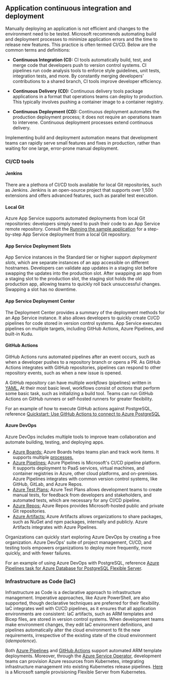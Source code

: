 ## Application continuous integration and deployment

Manually deploying an application is not efficient and changes to the environment need to be tested. Microsoft recommends automating build and deployment processes to minimize application errors and the time to release new features. This practice is often termed CI/CD. Below are the common terms and definitions:
  
- **Continuous Integration (CI):** CI tools automatically build, test, and merge code that developers push to version control systems. CI pipelines run code analysis tools to enforce style guidelines, unit tests, integration tests, and more. By constantly merging developers' contributions to a shared branch, CI tools improve developer efficiency.

- **Continuous Delivery (CD):** Continuous delivery tools package applications in a format that operations teams can deploy to production. This typically involves pushing a container image to a container registry.

- **Continuous Deployment (CD):** Continuous deployment automates the production deployment process; it does not require an operations team to intervene. Continuous deployment processes extend continuous delivery.

Implementing build and deployment automation means that development teams can rapidly serve small features and fixes in production, rather than waiting for one large, error-prone manual deployment.

### CI/CD tools

#### Jenkins

There are a plethora of CI/CD tools available for local Git repositories, such as Jenkins. Jenkins is an open-source project that supports over 1,500 extensions and offers advanced features, such as parallel test execution.

#### Local Git

Azure App Service supports automated deployments from local Git repositories: developers simply need to push their code to an App Service remote repository. Consult the [Running the sample application](https://github.com/azure/azure-postgresql/blob/master/DeveloperGuide/step-1-sample-apps/README.md) for a step-by-step App Service deployment from a local Git repository.

#### App Service Deployment Slots

App Service instances in the Standard tier or higher support *deployment slots*, which are separate instances of an app accessible on different hostnames. Developers can validate app updates in a staging slot before swapping the updates into the production slot. After swapping an app from a staging slot to the production slot, the staging slot holds the old production app, allowing teams to quickly roll back unsuccessful changes. Swapping a slot has no downtime.

#### App Service Deployment Center

The Deployment Center provides a summary of the deployment methods for an App Service instance. It also allows developers to quickly create CI/CD pipelines for code stored in version control systems. App Service executes pipelines on multiple targets, including GitHub Actions, Azure Pipelines, and built-in Kudu.

#### GitHub Actions

GitHub Actions runs automated pipelines after an event occurs, such as when a developer pushes to a repository branch or opens a PR. As GitHub Actions integrates with GitHub repositories, pipelines can respond to other repository events, such as when a new issue is opened.

A GitHub repository can have multiple *workflows* (pipelines) written in [YAML.](yaml.org) At their most basic level, workflows consist of *actions* that perform some basic task, such as initializing a build tool. Teams can run GitHub Actions on GitHub runners or self-hosted runners for greater flexibility.

For an example of how to execute GitHub actions against PostgreSQL, reference [Quickstart: Use GitHub Actions to connect to Azure PostgreSQL](https://learn.microsoft.com/azure/postgresql/single-server/how-to-deploy-github-action?tabs=userlevel)

#### Azure DevOps

Azure DevOps includes multiple tools to improve team collaboration and automate building, testing, and deploying apps.

- [Azure Boards:](https://learn.microsoft.com/azure/devops/boards/get-started/what-is-azure-boards?view=azure-devops) Azure Boards helps teams plan and track work items. It supports multiple [processes.](https://learn.microsoft.com/azure/devops/boards/work-items/guidance/choose-process?view=azure-devops&tabs=basic-process)
- [Azure Pipelines:](https://learn.microsoft.com/azure/devops/pipelines/get-started/what-is-azure-pipelines?view=azure-devops) Azure Pipelines is Microsoft's CI/CD pipeline platform. It supports deployment to PaaS services, virtual machines, and container registries in Azure, other cloud platforms, and on-premises. Azure Pipelines integrates with common version control systems, like GitHub, GitLab, and Azure Repos.
- [Azure Test Plans:](https://learn.microsoft.com/azure/devops/test/overview?view=azure-devops) Azure Test Plans allows development teams to create manual tests, for feedback from developers and stakeholders, and automated tests, which are necessary for any CI/CD pipeline.
- [Azure Repos:](https://learn.microsoft.com/azure/devops/repos/get-started/what-is-repos?view=azure-devops) Azure Repos provides Microsoft-hosted public and private Git repositories.
- [Azure Artifacts:](https://learn.microsoft.com/azure/devops/artifacts/start-using-azure-artifacts?view=azure-devops) Azure Artifacts allows organizations to share packages, such as NuGet and npm packages, internally and publicly. Azure Artifacts integrates with Azure Pipelines.

Organizations can quickly start exploring Azure DevOps by creating a free organization. Azure DevOps' suite of project management, CI/CD, and testing tools empowers organizations to deploy more frequently, more quickly, and with fewer failures.

For an example of using Azure DevOps with PostgreSQL, reference [Azure Pipelines task for Azure Database for PostgreSQL Flexible Server](https://learn.microsoft.com/azure/postgresql/flexible-server/azure-pipelines-deploy-database-task).

### Infrastructure as Code (IaC)

Infrastructure as Code is a declarative approach to infrastructure management. Imperative approaches, like Azure PowerShell, are also supported, though declarative techniques are preferred for their flexibility. IaC integrates well with CI/CD pipelines, as it ensures that all application environments are consistent: IaC artifacts, such as ARM templates and Bicep files, are stored in version control systems. When development teams make environment changes, they edit IaC environment definitions, and pipelines automatically alter the cloud environment to fit the new requirements, irrespective of the existing state of the cloud environment (*idempotence*).

Both [Azure Pipelines](https://learn.microsoft.com/azure/azure-resource-manager/templates/add-template-to-azure-pipelines) and [GitHub Actions](https://learn.microsoft.com/azure/azure-resource-manager/templates/deploy-github-actions) support automated ARM template deployments. Moreover, through the [Azure Service Operator](https://azure.github.io/azure-service-operator/), development teams can provision Azure resources from Kubernetes, integrating infrastructure management into existing Kubernetes release pipelines. [Here](https://github.com/Azure/azure-service-operator/blob/main/docs/v1/services/postgresql/postgresql.md) is a Microsoft sample provisioning Flexible Server from Kubernetes.
